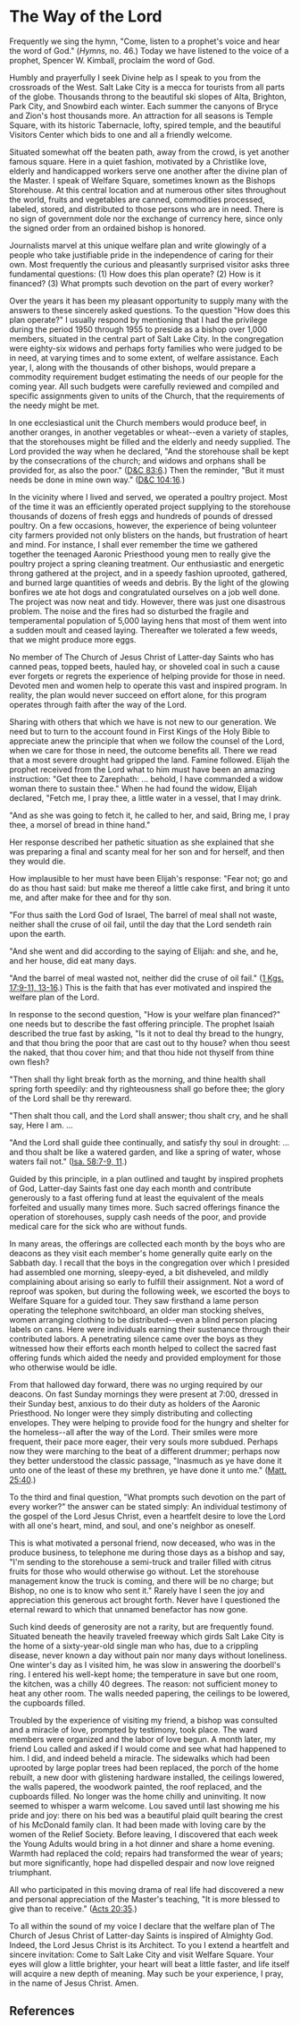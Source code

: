 # The Way of the Lord

Frequently we sing the hymn, "Come, listen to a prophet's voice and hear the
word of God." (_Hymns,_ no. 46.) Today we have listened to the voice of a
prophet, Spencer W. Kimball, proclaim the word of God.

Humbly and prayerfully I seek Divine help as I speak to you from the
crossroads of the West. Salt Lake City is a mecca for tourists from all parts
of the globe. Thousands throng to the beautiful ski slopes of Alta, Brighton,
Park City, and Snowbird each winter. Each summer the canyons of Bryce and
Zion's host thousands more. An attraction for all seasons is Temple Square,
with its historic Tabernacle, lofty, spired temple, and the beautiful Visitors
Center which bids to one and all a friendly welcome.

Situated somewhat off the beaten path, away from the crowd, is yet another
famous square. Here in a quiet fashion, motivated by a Christlike love,
elderly and handicapped workers serve one another after the divine plan of the
Master. I speak of Welfare Square, sometimes known as the Bishops Storehouse.
At this central location and at numerous other sites throughout the world,
fruits and vegetables are canned, commodities processed, labeled, stored, and
distributed to those persons who are in need. There is no sign of government
dole nor the exchange of currency here, since only the signed order from an
ordained bishop is honored.

Journalists marvel at this unique welfare plan and write glowingly of a people
who take justifiable pride in the independence of caring for their own. Most
frequently the curious and pleasantly surprised visitor asks three fundamental
questions: (1) How does this plan operate? (2) How is it financed? (3) What
prompts such devotion on the part of every worker?

Over the years it has been my pleasant opportunity to supply many with the
answers to these sincerely asked questions. To the question "How does this
plan operate?" I usually respond by mentioning that I had the privilege during
the period 1950 through 1955 to preside as a bishop over 1,000 members,
situated in the central part of Salt Lake City. In the congregation were
eighty-six widows and perhaps forty families who were judged to be in need, at
varying times and to some extent, of welfare assistance. Each year, I, along
with the thousands of other bishops, would prepare a commodity requirement
budget estimating the needs of our people for the coming year. All such
budgets were carefully reviewed and compiled and specific assignments given to
units of the Church, that the requirements of the needy might be met.

In one ecclesiastical unit the Church members would produce beef, in another
oranges, in another vegetables or wheat--even a variety of staples, that the
storehouses might be filled and the elderly and needy supplied. The Lord
provided the way when he declared, "And the storehouse shall be kept by the
consecrations of the church; and widows and orphans shall be provided for, as
also the poor." ([D&amp;C 83:6](/scriptures/dc-testament/dc/83.6?lang=eng#5).)
Then the reminder, "But it must needs be done in mine own way." ([D&amp;C
104:16](/scriptures/dc-testament/dc/104.16?lang=eng#15).)

In the vicinity where I lived and served, we operated a poultry project. Most
of the time it was an efficiently operated project supplying to the storehouse
thousands of dozens of fresh eggs and hundreds of pounds of dressed poultry.
On a few occasions, however, the experience of being volunteer city farmers
provided not only blisters on the hands, but frustration of heart and mind.
For instance, I shall ever remember the time we gathered together the teenaged
Aaronic Priesthood young men to really give the poultry project a spring
cleaning treatment. Our enthusiastic and energetic throng gathered at the
project, and in a speedy fashion uprooted, gathered, and burned large
quantities of weeds and debris. By the light of the glowing bonfires we ate
hot dogs and congratulated ourselves on a job well done. The project was now
neat and tidy. However, there was just one disastrous problem. The noise and
the fires had so disturbed the fragile and temperamental population of 5,000
laying hens that most of them went into a sudden moult and ceased laying.
Thereafter we tolerated a few weeds, that we might produce more eggs.

No member of The Church of Jesus Christ of Latter-day Saints who has canned
peas, topped beets, hauled hay, or shoveled coal in such a cause ever forgets
or regrets the experience of helping provide for those in need. Devoted men
and women help to operate this vast and inspired program. In reality, the plan
would never succeed on effort alone, for this program operates through faith
after the way of the Lord.

Sharing with others that which we have is not new to our generation. We need
but to turn to the account found in First Kings of the Holy Bible to
appreciate anew the principle that when we follow the counsel of the Lord,
when we care for those in need, the outcome benefits all. There we read that a
most severe drought had gripped the land. Famine followed. Elijah the prophet
received from the Lord what to him must have been an amazing instruction: "Get
thee to Zarephath: ... behold, I have commanded a widow woman there to sustain
thee." When he had found the widow, Elijah declared, "Fetch me, I pray thee, a
little water in a vessel, that I may drink.

"And as she was going to fetch it, he called to her, and said, Bring me, I
pray thee, a morsel of bread in thine hand."

Her response described her pathetic situation as she explained that she was
preparing a final and scanty meal for her son and for herself, and then they
would die.

How implausible to her must have been Elijah's response: "Fear not; go and do
as thou hast said: but make me thereof a little cake first, and bring it unto
me, and after make for thee and for thy son.

"For thus saith the Lord God of Israel, The barrel of meal shall not waste,
neither shall the cruse of oil fail, until the day that the Lord sendeth rain
upon the earth.

"And she went and did according to the saying of Elijah: and she, and he, and
her house, did eat many days.

"And the barrel of meal wasted not, neither did the cruse of oil fail." ([1
Kgs. 17:9-11, 13-16](/scriptures/ot/1-kgs/17.9-11,13-16?lang=eng#8).) This is
the faith that has ever motivated and inspired the welfare plan of the Lord.

In response to the second question, "How is your welfare plan financed?" one
needs but to describe the fast offering principle. The prophet Isaiah
described the true fast by asking, "Is it not to deal thy bread to the hungry,
and that thou bring the poor that are cast out to thy house? when thou seest
the naked, that thou cover him; and that thou hide not thyself from thine own
flesh?

"Then shall thy light break forth as the morning, and thine health shall
spring forth speedily: and thy righteousness shall go before thee; the glory
of the Lord shall be thy rereward.

"Then shalt thou call, and the Lord shall answer; thou shalt cry, and he shall
say, Here I am. ...

"And the Lord shall guide thee continually, and satisfy thy soul in drought: ...
and thou shalt be like a watered garden, and like a spring of water, whose
waters fail not." ([Isa. 58:7-9,
11](/scriptures/ot/isa/58.7-9,11?lang=eng#6).)

Guided by this principle, in a plan outlined and taught by inspired prophets
of God, Latter-day Saints fast one day each month and contribute generously to
a fast offering fund at least the equivalent of the meals forfeited and
usually many times more. Such sacred offerings finance the operation of
storehouses, supply cash needs of the poor, and provide medical care for the
sick who are without funds.

In many areas, the offerings are collected each month by the boys who are
deacons as they visit each member's home generally quite early on the Sabbath
day. I recall that the boys in the congregation over which I presided had
assembled one morning, sleepy-eyed, a bit disheveled, and mildly complaining
about arising so early to fulfill their assignment. Not a word of reproof was
spoken, but during the following week, we escorted the boys to Welfare Square
for a guided tour. They saw firsthand a lame person operating the telephone
switchboard, an older man stocking shelves, women arranging clothing to be
distributed--even a blind person placing labels on cans. Here were individuals
earning their sustenance through their contributed labors. A penetrating
silence came over the boys as they witnessed how their efforts each month
helped to collect the sacred fast offering funds which aided the needy and
provided employment for those who otherwise would be idle.

From that hallowed day forward, there was no urging required by our deacons.
On fast Sunday mornings they were present at 7:00, dressed in their Sunday
best, anxious to do their duty as holders of the Aaronic Priesthood. No longer
were they simply distributing and collecting envelopes. They were helping to
provide food for the hungry and shelter for the homeless--all after the way of
the Lord. Their smiles were more frequent, their pace more eager, their very
souls more subdued. Perhaps now they were marching to the beat of a different
drummer; perhaps now they better understood the classic passage, "Inasmuch as
ye have done it unto one of the least of these my brethren, ye have done it
unto me." ([Matt. 25:40](/scriptures/nt/matt/25.40?lang=eng#39).)

To the third and final question, "What prompts such devotion on the part of
every worker?" the answer can be stated simply: An individual testimony of the
gospel of the Lord Jesus Christ, even a heartfelt desire to love the Lord with
all one's heart, mind, and soul, and one's neighbor as oneself.

This is what motivated a personal friend, now deceased, who was in the produce
business, to telephone me during those days as a bishop and say, "I'm sending
to the storehouse a semi-truck and trailer filled with citrus fruits for those
who would otherwise go without. Let the storehouse management know the truck
is coming, and there will be no charge; but Bishop, no one is to know who sent
it." Rarely have I seen the joy and appreciation this generous act brought
forth. Never have I questioned the eternal reward to which that unnamed
benefactor has now gone.

Such kind deeds of generosity are not a rarity, but are frequently found.
Situated beneath the heavily traveled freeway which girds Salt Lake City is
the home of a sixty-year-old single man who has, due to a crippling disease,
never known a day without pain nor many days without loneliness. One winter's
day as I visited him, he was slow in answering the doorbell's ring. I entered
his well-kept home; the temperature in save but one room, the kitchen, was a
chilly 40 degrees. The reason: not sufficient money to heat any other room.
The walls needed papering, the ceilings to be lowered, the cupboards filled.

Troubled by the experience of visiting my friend, a bishop was consulted and a
miracle of love, prompted by testimony, took place. The ward members were
organized and the labor of love begun. A month later, my friend Lou called and
asked if I would come and see what had happened to him. I did, and indeed
beheld a miracle. The sidewalks which had been uprooted by large poplar trees
had been replaced, the porch of the home rebuilt, a new door with glistening
hardware installed, the ceilings lowered, the walls papered, the woodwork
painted, the roof replaced, and the cupboards filled. No longer was the home
chilly and uninviting. It now seemed to whisper a warm welcome. Lou saved
until last showing me his pride and joy: there on his bed was a beautiful
plaid quilt bearing the crest of his McDonald family clan. It had been made
with loving care by the women of the Relief Society. Before leaving, I
discovered that each week the Young Adults would bring in a hot dinner and
share a home evening. Warmth had replaced the cold; repairs had transformed
the wear of years; but more significantly, hope had dispelled despair and now
love reigned triumphant.

All who participated in this moving drama of real life had discovered a new
and personal appreciation of the Master's teaching, "It is more blessed to
give than to receive." ([Acts 20:35](/scriptures/nt/acts/20.35?lang=eng#34).)

To all within the sound of my voice I declare that the welfare plan of The
Church of Jesus Christ of Latter-day Saints is inspired of Almighty God.
Indeed, the Lord Jesus Christ is its Architect. To you I extend a heartfelt
and sincere invitation: Come to Salt Lake City and visit Welfare Square. Your
eyes will glow a little brighter, your heart will beat a little faster, and
life itself will acquire a new depth of meaning. May such be your experience,
I pray, in the name of Jesus Christ. Amen.

## References

